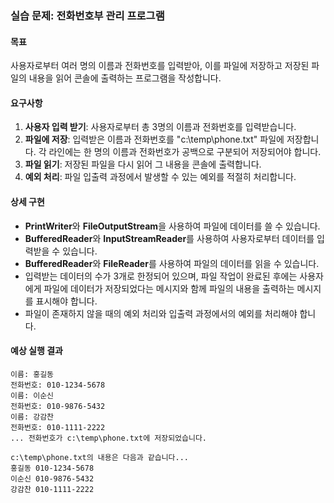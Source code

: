 ### 실습 문제: 전화번호부 관리 프로그램

#### 목표
사용자로부터 여러 명의 이름과 전화번호를 입력받아, 이를 파일에 저장하고 저장된 파일의 내용을 읽어 콘솔에 출력하는 프로그램을 작성합니다.

#### 요구사항
1. **사용자 입력 받기**: 사용자로부터 총 3명의 이름과 전화번호를 입력받습니다.
2. **파일에 저장**: 입력받은 이름과 전화번호를 "c:\\temp\\phone.txt" 파일에 저장합니다. 각 라인에는 한 명의 이름과 전화번호가 공백으로 구분되어 저장되어야 합니다.
3. **파일 읽기**: 저장된 파일을 다시 읽어 그 내용을 콘솔에 출력합니다.
4. **예외 처리**: 파일 입출력 과정에서 발생할 수 있는 예외를 적절히 처리합니다.

#### 상세 구현
- **PrintWriter**와 **FileOutputStream**을 사용하여 파일에 데이터를 쓸 수 있습니다.
- **BufferedReader**와 **InputStreamReader**를 사용하여 사용자로부터 데이터를 입력받을 수 있습니다.
- **BufferedReader**와 **FileReader**를 사용하여 파일의 데이터를 읽을 수 있습니다.
- 입력받는 데이터의 수가 3개로 한정되어 있으며, 파일 작업이 완료된 후에는 사용자에게 파일에 데이터가 저장되었다는 메시지와 함께 파일의 내용을 출력하는 메시지를 표시해야 합니다.
- 파일이 존재하지 않을 때의 예외 처리와 입출력 과정에서의 예외를 처리해야 합니다.

#### 예상 실행 결과
```
이름: 홍길동
전화번호: 010-1234-5678
이름: 이순신
전화번호: 010-9876-5432
이름: 강감찬
전화번호: 010-1111-2222
... 전화번호가 c:\temp\phone.txt에 저장되었습니다.

c:\temp\phone.txt의 내용은 다음과 같습니다...
홍길동 010-1234-5678
이순신 010-9876-5432
강감찬 010-1111-2222
```